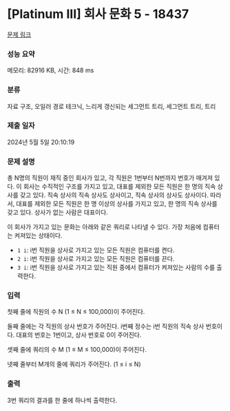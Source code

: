 # [Platinum III] 회사 문화 5 - 18437 

[문제 링크](https://www.acmicpc.net/problem/18437) 

### 성능 요약

메모리: 82916 KB, 시간: 848 ms

### 분류

자료 구조, 오일러 경로 테크닉, 느리게 갱신되는 세그먼트 트리, 세그먼트 트리, 트리

### 제출 일자

2024년 5월 5일 20:10:19

### 문제 설명

<p>총 N명의 직원이 재직 중인 회사가 있고, 각 직원은 1번부터 N번까지 번호가 매겨져 있다. 이 회사는 수직적인 구조를 가지고 있고, 대표를 제외한 모든 직원은 한 명의 직속 상사를 갖고 있다. 직속 상사의 직속 상사도 상사이고, 직속 상사의 상사도 상사이다. 따라서, 대표를 제외한 모든 직원은 한 명 이상의 상사를 가지고 있고, 한 명의 직속 상사를 갖고 있다. 상사가 없는 사람은 대표이다.</p>

<p>이 회사가 가지고 있는 문화는 아래와 같은 쿼리로 나타낼 수 있다. 가장 처음에 컴퓨터는 켜져있는 상태이다.</p>

<ul>
	<li><code>1 i</code>: i번 직원을 상사로 가지고 있는 모든 직원은 컴퓨터를 켠다.</li>
	<li><code>2 i</code>: i번 직원을 상사로 가지고 있는 모든 직원은 컴퓨터를 끈다.</li>
	<li><code>3 i</code>: i번 직원을 상사로 가지고 있는 직원 중에서 컴퓨터가 켜져있는 사람의 수를 출력한다.</li>
</ul>

### 입력 

 <p>첫째 줄에 직원의 수 N (1 ≤ N ≤ 100,000)이 주어진다.</p>

<p>둘째 줄에는 각 직원의 상사 번호가 주어진다. i번째 정수는 i번 직원의 직속 상사 번호이다. 대표의 번호는 1번이고, 상사 번호로 0이 주어진다.</p>

<p>셋째 줄에 쿼리의 수 M (1 ≤ M ≤ 100,000)이 주어진다. </p>

<p>넷째 줄부터 M개의 줄에 쿼리가 주어진다. (1 ≤ i ≤ N)</p>

### 출력 

 <p>3번 쿼리의 결과를 한 줄에 하나씩 출력한다.</p>

